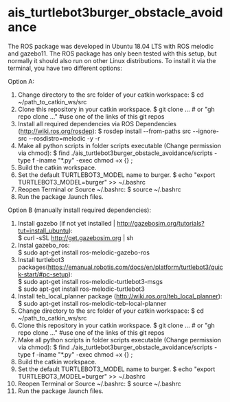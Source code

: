 # ais_turtlebot3burger_obstacle_avoidance

The ROS package was developed in Ubuntu 18.04 LTS with ROS melodic and gazebo11. The ROS package has only been tested with this setup, but normally it should also run on other Linux distributions. To install it via the terminal, you have two different options:

Option A: 

1. Change directory to the src folder of your catkin workspace:
    $ cd ~/path_to_catkin_ws/src
2. Clone this repository in your catkin workspace.
    $ git clone ... # or "gh repo clone ..." #use one of the links of this git repos 
3. Install all required dependencies via ROS Dependencies (http://wiki.ros.org/rosdep):
    $ rosdep install --from-paths src --ignore-src --rosdistro=melodic -y -r
4. Make all python scripts in folder scripts executable (Change permission via chmod):
    $ find ./ais_turtlebot3burger_obstacle_avoidance/scripts -type f -iname "*.py" -exec chmod +x {} \;  
5. Build the catkin workspace.
6. Set the default TURTLEBOT3_MODEL name to burger.
    $ echo "export TURTLEBOT3_MODEL=burger" >> ~/.bashrc
7. Reopen Terminal or Source ~/.bashrc:
    $ source ~/.bashrc
8. Run the package .launch files.   


Option B (manually install required dependencies): 
1. Install gazebo (if not yet installed | http://gazebosim.org/tutorials?tut=install_ubuntu): <br>
    $ curl -sSL http://get.gazebosim.org | sh
2. Instal gazebo_ros: <br>
    $ sudo apt-get install ros-melodic-gazebo-ros
3. Install turtlebot3 packages(https://emanual.robotis.com/docs/en/platform/turtlebot3/quick-start/#pc-setup): <br>
    $ sudo apt-get install ros-melodic-turtlebot3-msgs <br>
    $ sudo apt-get install ros-melodic-turtlebot3
4. Install teb_local_planner package (http://wiki.ros.org/teb_local_planner): <br>
    $ sudo apt-get install ros-melodic-teb-local-planner
5. Change directory to the src folder of your catkin workspace:
    $ cd ~/path_to_catkin_ws/src
6. Clone this repository in your catkin workspace.
    $ git clone ... # or "gh repo clone ..." #use one of the links of this git repos 
7. Make all python scripts in folder scripts executable (Change permission via chmod):
    $ find ./ais_turtlebot3burger_obstacle_avoidance/scripts -type f -iname "*.py" -exec chmod +x {} \;  
8. Build the catkin workspace.
9. Set the default TURTLEBOT3_MODEL name to burger.
    $ echo "export TURTLEBOT3_MODEL=burger" >> ~/.bashrc
10. Reopen Terminal or Source ~/.bashrc:
    $ source ~/.bashrc
11. Run the package .launch files.
